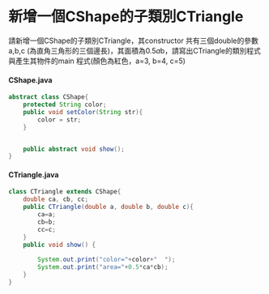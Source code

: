 # 新增一個CShape的子類別CTriangle
請新增一個CShape的子類別CTriangle，其constructor 共有三個double的參數 a,b,c (為直角三角形的三個邊長)，其面積為0.5*a*b，請寫出CTriangle的類別程式與產生其物件的main 程式(顏色為紅色，a=3, b=4, c=5)
#### CShape.java  
```java
abstract class CShape{
    protected String color;
    public void setColor(String str){
        color = str;
    }


    public abstract void show();
}
```

#### CTriangle.java
```java
class CTriangle extends CShape{
    double ca, cb, cc;
    public CTriangle(double a, double b, double c){
        ca=a;
        cb=b;
        cc=c;
    }
    public void show() {
       
        System.out.print("color="+color+"  ");
        System.out.print("area="+0.5*ca*cb);
    }
}
```
